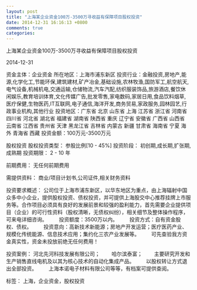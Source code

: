 ```yaml
---
layout: post
title: "上海某企业资金100万-3500万寻收益有保障项目股权投资"
date: 2014-12-31 16:16:13 +0800
comments: true
categories: 
---
```

上海某企业资金100万-3500万寻收益有保障项目股权投资



2014-12-31

资金主体：企业资金
所在地区：上海市浦东新区
投资行业：金融投资,房地产,能源,化学化工,节能环保,建筑建材,矿产冶金,基础设施,农林牧渔,国防军工,航空航天,电气设备,机械机电,交通运输,仓储物流,汽车汽配,纺织服装饰品,旅游酒店,餐饮休闲娱乐,教育培训体育,文化传媒广告,批发零售,家电数码,家居日用,食品饮料烟草,医疗保健,生物医药,IT互联网,电子通信,海洋开发,商务贸易,家政服务,园林园艺,行政事业机构,其他行业
投资地区：广东省 北京 山东省 上海 江苏省 浙江省 河南省 四川省 河北省 湖北省 福建省 湖南省 陕西省 重庆 辽宁省 安徽省 广西省 山西省 云南省 江西省 贵州省 天津 黑龙江省 吉林省 内蒙古 新疆 甘肃省 海南省 宁夏 海外 青海省 西藏
投资金额：100万元-3500万元

股权投资
股权投资类型：
                            参股比例[10 - 45%] 
                                                                                投资阶段：
                            初创期,成长期,扩张期,成熟期 
                                                                                                                                        投资期限：
                            2 - 10 年

前期费用：
无任何前期费用

需提供资料：
商业/项目计划书,公司证件,相关财务资料

投资要求概述：
公司位于上海市浦东新区，以华东地区为重点，由上海辐射中国众多中小企业，提供股权投资、债权投资，并可提供上海股交中心推荐挂牌上市服务等。合作项目必须具有良好的发展前景和较强的盈利能力，首先需要企业提供项目（企业）的可行性资料（股权清晰，无债权纠纷），相关细节及整体操作程序，可来电详细咨询。
　　投资额度：3500万以内。
　　投资方式：自有资金股权、债权。
　　投资意向：高新技术新能源；房地产开发运营；医疗医药产业、规模化传统能源、信息技术应用；集约化三农产业发展等。
　　可先查验我方资金真实性，资金未投放前绝无任何费用！

投资案例：
河北先河科技发展有限公司；
　　哈尔滨泰富；
　　主要研究开发和生产销售直线电机及以其为核心技术的自动化集成产品。
　　以股权转让方式退出全部投资。
　　上海本诺电子材料有限公司等等，有档案可提供查阅。

标签：
上海，企业资金，股权投资

